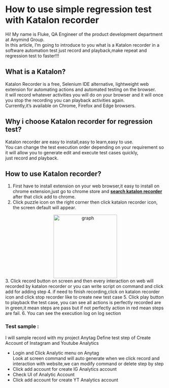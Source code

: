 # How to use simple regression test with Katalon recorder

 Hi! My name is Fluke, QA Engineer of the product development department at Anymind Group.<br>
In this article, 
I’m going to introduce to you what is a Katalon recorder in a software automation test just record and playback,make repeat and regression test to faster!!!

## What is a Katalon?
Katalon Recorder is a free, Selenium IDE alternative, lightweight web extension for automating actions and automated testing on the browser.<br>
it will record whatever activities you will do on your browser and it will once you stop the recording you can playback activities again. <br>
Currently,it’s available on Chrome, Firefox and Edge browsers.<br>

## Why i choose Katalon recorder for regression test?
Katalon recorder are easy to install,easy to learn,easy to use.<br>
You can change the test execution order depending on your requirement so it will allow you to generate edit and execute test cases quickly,<br>
just record and playback.


## How to use Katalon recorder?
1. First have to install extension on your web browser,it easy to install on chrome extension,just go to chrome store and **[search katalon recorder](https://chrome.google.com/webstore/search/katalon%20recorder)** after that click add to chrome.
2. Click puzzle icon on the right corner then click katalon recorder icon, the screen default will appear.
<div style="display:block;text-align:center">
<img src="./images/s1.png" alt="graph" style="width: 200px"/></center>
</div>
3. Click record button on screen and then every interaction on web will recorded by katalon recorder or you can write script on command and click add for adding step
4. if need to finish recording,click on katalon recorder icon and click stop recorder like  to create new test case
5. Click play button to playback the test case, you can see all actions is perfectly recorded are in green,it mean steps are pass but if not perfectly action in red mean steps are fail.
6. You can see the execution log on log section


  
### Test sample :
I will sample record with my project Anytag
Define test step of Create Account of Instagram and Youtube Analytics
* Login and Click Analytic menu on Anytag<br>
 Look at screen command will auto generate when we click record and interaction with website,we can modify command or delete step by step
* Click add account for create IG Analytics account
* Check UI of Analytic Account
* Click add account for create YT Analytics account

